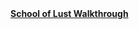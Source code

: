 <br>
<br>

[**School of Lust Walkthrough**](https://github.com/maim-lain/schooloflust/blob/master/walkthrough.md)
